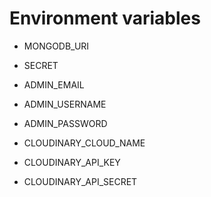 # Environment variables

- MONGODB_URI
- SECRET 
- ADMIN_EMAIL 
- ADMIN_USERNAME 
- ADMIN_PASSWORD 

- CLOUDINARY_CLOUD_NAME
- CLOUDINARY_API_KEY 
- CLOUDINARY_API_SECRET 
